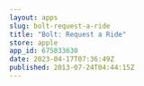 ```yaml
---
layout: apps
slug: bolt-request-a-ride
title: "Bolt: Request a Ride"
store: apple
app_id: 675033630
date: 2023-04-17T07:36:49Z
published: 2013-07-24T04:44:15Z
---
```

